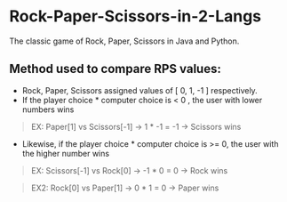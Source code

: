 # Rock-Paper-Scissors-in-2-Langs
The classic game of Rock, Paper, Scissors in Java and Python.

Method used to compare RPS values:
-
- Rock, Paper, Scissors assigned values of [ 0, 1, -1 ] respectively.
- If the player choice * computer choice is < 0 , the user with lower numbers wins
> EX: Paper[1] vs Scissors[-1] -> 1 * -1 = -1 -> Scissors wins
- Likewise, if the player choice * computer choice is >= 0, the user with the higher number wins
> EX: Scissors[-1] vs Rock[0] -> -1 * 0 = 0 -> Rock wins

> EX2: Rock[0] vs Paper[1] -> 0 * 1 = 0 -> Paper wins

